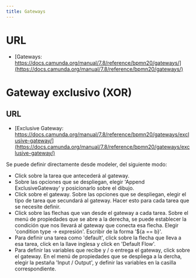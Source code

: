```yaml
---
title: Gateways
---
```


# URL

- [Gateways: https://docs.camunda.org/manual/7.8/reference/bpmn20/gateways/](https://docs.camunda.org/manual/7.8/reference/bpmn20/gateways/)

# Gateway exclusivo (XOR)

## URL

- [Exclusive Gateway: https://docs.camunda.org/manual/7.8/reference/bpmn20/gateways/exclusive-gateway/](https://docs.camunda.org/manual/7.8/reference/bpmn20/gateways/exclusive-gateway/)

Se puede definir directamente desde modeler, del siguiente modo:

- Click sobre la tarea que antecederá al gateway.
- Sobre las opciones que se despliegan, elegir 'Append ExclusiveGateway' y posicionarlo sobre el dibujo.
- Click sobre el gateway. Sobre las opciones que se despliegan, elegir el tipo de tarea que secundará al gateway. Hacer esto para cada tarea que se necesite definir.
- Click sobre las flechas que van desde el gateway a cada tarea. Sobre el menú de propiedades que se abre a la derecha, se puede establecer la condición que nos llevará al gateway que conecta esa flecha. Elegir 'condition type -> expresión'. Escribir de la forma '${a == b}'.
- Para definir una tarea como 'default', click sobre la flecha que lleva a esa tarea, click en la llave inglesa y click en 'Default Flow'.
- Para definir las variables que recibe y / o entrega el gateway, click sobre el gateway. En el menú de propiedades que se despliega a la dercha, elegir la pestaña 'Input / Output', y definir las variables en la casilla correspondiente.